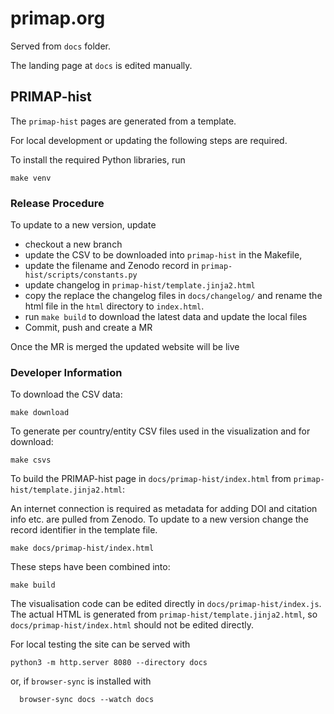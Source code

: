 # primap.org

Served from `docs` folder.

The landing page at `docs` is edited manually.

## PRIMAP-hist

The `primap-hist` pages are generated from a template.

For local development or updating the following steps are required.

To install the required Python libraries, run
```
make venv
```

### Release Procedure

To update to a new version, update
- checkout a new branch
- update the CSV to be downloaded into `primap-hist` in the Makefile,
- update the filename and Zenodo record in `primap-hist/scripts/constants.py`
- update changelog in `primap-hist/template.jinja2.html`
- copy the replace the changelog files in `docs/changelog/` and rename the html file in the `html` directory to `index.html`.
- run `make build` to download the latest data and update the local files
- Commit, push and create a MR

Once the MR is merged the updated website will be live

### Developer Information


To download the CSV data:
```
make download
```

To generate per country/entity CSV files used in the visualization and for download:

```
make csvs
```

To build the PRIMAP-hist page in `docs/primap-hist/index.html` from `primap-hist/template.jinja2.html`:

An internet connection is required as metadata for adding DOI and citation info etc. are pulled from Zenodo.
To update to a new version change the record identifier in the template file.

```
make docs/primap-hist/index.html
```

These steps have been combined into:

```
make build
```

The visualisation code can be edited directly in `docs/primap-hist/index.js`.
The actual HTML is generated from `primap-hist/template.jinja2.html`, so
`docs/primap-hist/index.html` should not be edited directly.

For local testing the site can be served with
```
python3 -m http.server 8080 --directory docs
```
or, if `browser-sync` is installed with
```
  browser-sync docs --watch docs
```
